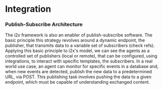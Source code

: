 # Integration

### Publish-Subscribe Architecture
The i2x framework is also an enabler of publish-subscribe software. The basic principle this strategy revolves around a dynamic endpoint, the publisher, that transmits data to a variable set of subscribers (check refs). Applying this basic principle to i2x's model, we can see the agents as a controlled set of publishers (local or remote), that can be configured, using integrations, to interact with specific templates, the subscribers.
In a real world use case, an agent can monitor for specific events in a database and, when new events are detected, publish the new data to a predetermined URL, via POST. This publishing task involves pushing the data to a given endpoint, which must be capable of understanding exchanged content.

